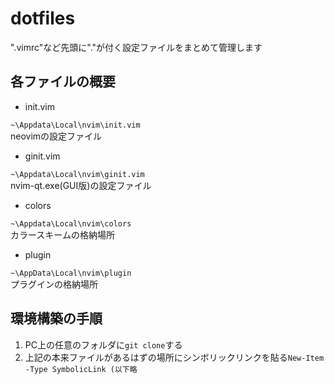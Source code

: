 # dotfiles

".vimrc"など先頭に"."が付く設定ファイルをまとめて管理します

## 各ファイルの概要

- init.vim

`~\Appdata\Local\nvim\init.vim`  
neovimの設定ファイル

- ginit.vim

`~\Appdata\Local\nvim\ginit.vim`  
nvim-qt.exe(GUI版)の設定ファイル

- colors

`~\Appdata\Local\nvim\colors`  
カラースキームの格納場所

- plugin

`~\AppData\Local\nvim\plugin`  
プラグインの格納場所

## 環境構築の手順

1. PC上の任意のフォルダに`git clone`する
1. 上記の本来ファイルがあるはずの場所にシンボリックリンクを貼る`New-Item -Type SymbolicLink (以下略`
